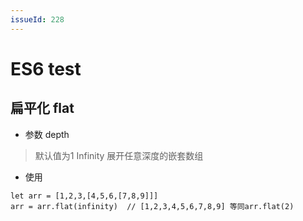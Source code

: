 ```yaml
---
issueId: 228
---
```

# ES6 test

## 扁平化 flat

* 参数 depth 

> 默认值为1  Infinity 展开任意深度的嵌套数组

* 使用

``` 
let arr = [1,2,3,[4,5,6,[7,8,9]]]
arr = arr.flat(infinity)  // [1,2,3,4,5,6,7,8,9] 等同arr.flat(2)

```
<Vssue title="Hello, Vssue!" :options="{ locale: 'zh' }" />
